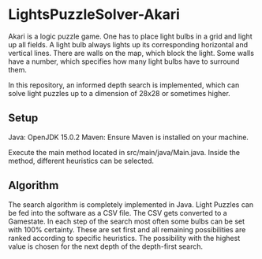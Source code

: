 # LightsPuzzleSolver-Akari

Akari is a logic puzzle game. One has to place light bulbs in a grid and light up all fields. A light bulb always lights up its 
corresponding horizontal and vertical lines. There are walls on the map, which block the light. Some walls have a number, which specifies
how many light bulbs have to surround them. 

In this repository, an informed depth search is implemented, which can solve light puzzles up to a dimension of 28x28 or sometimes higher.

## Setup

Java: OpenJDK 15.0.2
Maven: Ensure Maven is installed on your machine.

Execute the main method located in src/main/java/Main.java. Inside the method, different heuristics can be selected.

## Algorithm
The search algorithm is completely implemented in Java. Light Puzzles can be fed into the software as a CSV file. The CSV gets converted to a Gamestate.
In each step of the search most often some bulbs can be set with 100% certainty. These are set first and all remaining possibilities are ranked according to specific heuristics. The possibility with the highest value is chosen for the next depth of the depth-first search.
